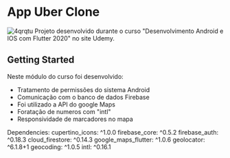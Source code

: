 # App Uber Clone

![4qrqtu](https://user-images.githubusercontent.com/35000699/102536010-ebcda500-40a0-11eb-93e5-4c42498d82a6.gif)
Projeto desenvolvido durante o curso "Desenvolvimento Android e IOS com Flutter 2020" no site Udemy.
## Getting Started
Neste módulo do curso foi desenvolvido:

* Tratamento de permissões do sistema Android
* Comunicação com o banco de dados Firebase
* Foi utilizado a API do google Maps
* Foratação de numeros com "intl"
* Responsividade de marcadores no mapa

Dependencies:
 cupertino_icons: ^1.0.0
 firebase_core: ^0.5.2
 firebase_auth: ^0.18.3
 cloud_firestore: ^0.14.3
 google_maps_flutter: ^1.0.6
 geolocator: ^6.1.8+1
 geocoding: ^1.0.5
 intl: ^0.16.1


